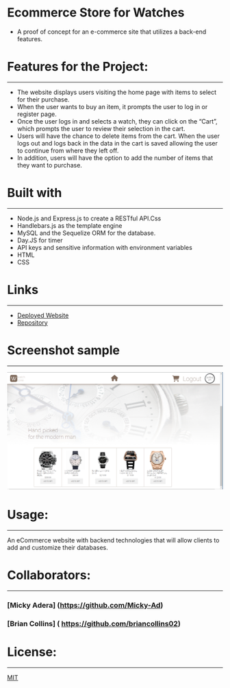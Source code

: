 # Ecommerce Store for Watches
  - A proof of concept for an e-commerce site that utilizes a back-end features. 

# Features for the Project:
-----------------------------------------------------------------------
- The website displays users visiting the home page with items to select for their purchase.
- When the user wants to buy an item, it prompts the user to log in or register page. 
- Once the user logs in and selects a watch, they can click on the “Cart”, which prompts the user to review their selection in the cart. 
- Users will have the chance to delete items from the cart.  When the user logs out and logs back in the data in the cart is saved allowing the user to continue from where they left off. 
- In addition, users will have the option to add the number of items that they want to purchase. 
 
  
# Built with
-----------------------------------------------------------------------
- Node.js and Express.js to create a RESTful API.Css
- Handlebars.js as the template engine
- MySQL and the Sequelize ORM for the database.
- Day.JS for timer 
- API keys and sensitive information with environment variables
- HTML 
- CSS

# Links
-----------------------------------------------------------------------
- [Deployed Website](https://rocky-everglades-44813.herokuapp.com/)
- [Repository](https://github.com/YehOkiHub/EcommerceStore)


# Screenshot sample
-----------------------------------------------------------------------
 ![Web site screenshot](./public/assets/Images/logedin_screenshot.PNG)

# Usage:
-----------------------------------------------------------------------
An eCommerce website with backend technologies that will allow clients to add and customize their databases.

# Collaborators:
-----------------------------------------------------------------------
### [Micky Adera] (https://github.com/Micky-Ad)
### [Brian Collins] ( https://github.com/briancollins02)

# License:
-----------------------------------------------------------------------

[MIT](https://choosealicense.com/licenses/mit/)


